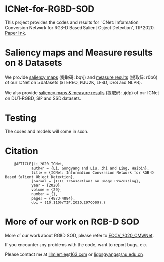 # ICNet-for-RGBD-SOD
   This project provides the codes and results for 'ICNet: Information Conversion Network for RGB-D Based Salient Object Detection', TIP 2020. [Paper link](https://ieeexplore.ieee.org/document/9024241).
   
   
# Saliency maps and Measure results on 8 Datasets
   We provide [saliency maps](https://pan.baidu.com/s/1Bkl7DYdt97orbQX66BufuQ) (提取码: bqvj) and [measure results](https://pan.baidu.com/s/1oUImRe0zRna0o3-_JLBlXQ) (提取码: r0b6) of our ICNet on 5 datasets (STEREO, NJU2K, LFSD, DES and NLPR).
   
   We also provide [saliency maps & measure results](https://pan.baidu.com/s/1S6jRKISkwTELmrEm8QtZsA) (提取码: ujdp) of our ICNet on DUT-RGBD, SIP and SSD datasets.
   
   
# Testing
   The codes and models will come in soon.
   
# Citation
        @ARTICLE{Li_2020_ICNet,
                author = {Li, Gongyang and Liu, Zhi and Ling, Haibin},
                title = {ICNet: Information Conversion Network for RGB-D Based Salient Object Detection},
                journal = {IEEE Transactions on Image Processing},
                year = {2020},
                volume = {29},
                number = {},
                pages = {4873-4884},
                doi = {10.1109/TIP.2020.2976689},}

# More of our work on RGB-D SOD
   More of our work about RGBD SOD, please refer to [ECCV_2020_CMWNet](https://github.com/MathLee/CMWNet).

If you encounter any problems with the code, want to report bugs, etc.

Please contact me at lllmiemie@163.com or ligongyang@shu.edu.cn.

